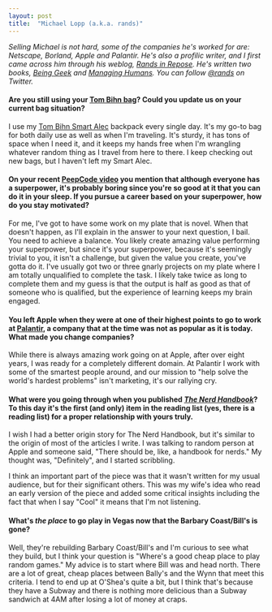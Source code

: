 ```yaml
---
layout: post
title:  "Michael Lopp (a.k.a. rands)"
---
```

*Selling Michael is not hard, some of the companies he's worked for are: Netscape, Borland, Apple
and Palantir. He's also a profilic writer, and I first came across him through his
weblog, [Rands in Repose](http://www.randsinrepose.com/). He's written two books, [Being
Geek](http://www.beinggeek.com/) and [Managing Humans](http://www.managinghumans.com/). You can follow [@rands](http://twitter.com/rands) on Twitter.*

#### Are you still using your [Tom Bihn bag](http://www.randsinrepose.com/archives/2011/12/04/a_bag_of_holding.html)? Could you update us on your current bag situation?

I use my [Tom Bihn Smart Alec](http://www.tombihn.com/PROD/TB0103.html) backpack every single
day. It's my go-to bag for both daily use as well as when I'm traveling. It's sturdy, it has tons of
space when I need it, and it keeps my hands free when I'm wrangling whatever random thing  as
I travel from here to there. I keep checking out new bags, but I haven't left my Smart Alec.

#### On your recent [PeepCode video](https://peepcode.com/products/byc-michael-lopp) you mention that although everyone has a superpower, it's probably boring since you're so good at it that you can do it in your sleep. If you pursue a career based on your superpower, how do you stay motivated?

For me, I've got to have some work on my plate that is novel. When that doesn't happen, as I'll
explain in the answer to your next question, I bail. You need to achieve a balance. You likely
create amazing value performing your superpower, but since it's your superpower, because it's
seemingly trivial to you, it isn't a challenge, but given the value you create, you've gotta do
it. I've usually got two or three gnarly projects on my plate where I am totally unqualified to
complete the task. I likely take twice as long to complete them and my guess is that the output is
half as good as that of someone who is qualified, but the experience of learning keeps my brain
engaged.


#### You left Apple when they were at one of their highest points to go to work at [Palantir](http://www.palantir.com/), a company that at the time was not as popular as it is today. What made you change companies?

While there is always amazing work going on at Apple, after over eight years, I was ready for a
completely different domain. At Palantir I work with some of the smartest people around, and our mission to "help solve the world's hardest problems" isn't marketing, it's our rallying cry.

#### What were you going through when you published *[The Nerd Handbook](http://www.randsinrepose.com/archives/2007/11/11/the_nerd_handbook.html)*? To this day it's the first (and only) item in the reading list (yes, there is a reading list) for a proper relationship with yours truly.

I wish I had a better origin story for The Nerd Handbook, but it's similar to the origin of most of
the articles I write. I was talking to random person at Apple and someone said, "There should be,
like, a handbook for nerds." My thought was, "Definitely", and I started scribbling.

I think an
important part of the piece was that it wasn't written for my usual audience, but for their significant others. This was my wife's idea who read an early version of the piece and added some critical insights including the fact that when I say "Cool" it means that I'm not listening.

#### What's *the place* to go play in Vegas now that the Barbary Coast/Bill's is gone?

Well, they're rebuilding Barbary Coast/Bill's and I'm curious to see what they build, but I think
your question is "Where's a good cheap place to play random games." My advice is to start where Bill
was and head north. There are a lot of great, cheap places between Bally's and the Wynn that meet this criteria. I tend to end up at O'Shea's quite a bit, but I think that's because they have a Subway and there is nothing more delicious than a Subway sandwich at 4AM after losing a lot of money at craps.
